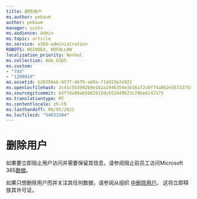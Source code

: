 ```yaml
---
title: 删除用户
ms.author: pebaum
author: pebaum
manager: scotv
ms.audience: Admin
ms.topic: article
ms.service: o365-administration
ROBOTS: NOINDEX, NOFOLLOW
localization_priority: Normal
ms.collection: Adm_O365
ms.custom:
- "745"
- "1200010"
ms.assetid: b20356eb-857f-4b79-a49a-f1a915e7e921
ms.openlocfilehash: 2c41c5b3992b9e162a1946354e3b16a72c0ff4a062e56733758f5a888231b866
ms.sourcegitcommit: b5f7da89a650d2915dc652449623c78be6247175
ms.translationtype: MT
ms.contentlocale: zh-CN
ms.lasthandoff: 08/05/2021
ms.locfileid: "54031504"
---
```

# <a name="deleting-users"></a>删除用户

如果要立即阻止用户访问并需要保留其信息，请参阅阻止前员工访问Microsoft 365[数据](https://docs.microsoft.com/microsoft-365/admin/add-users/remove-former-employee#block-a-former-employees-access-to-microsoft-365-data)。
  
如果只想删除用户而并关注其任何数据，请参阅从组织 [中删除用户](https://docs.microsoft.com/microsoft-365/admin/add-users/delete-a-user)。 这将立即释放其许可证。
  